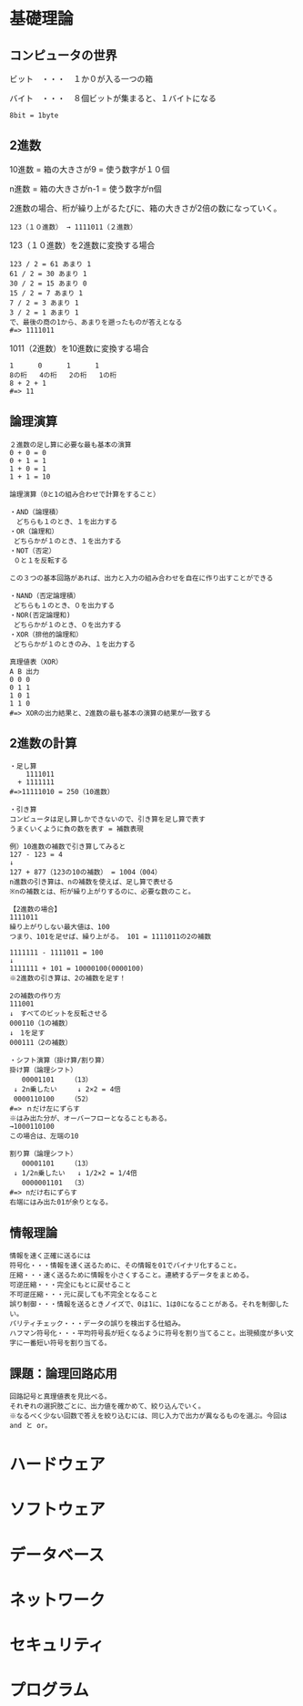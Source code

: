 # 基礎理論
## コンピュータの世界
ビット　・・・　１か０が入る一つの箱

バイト　・・・　８個ビットが集まると、１バイトになる
```
8bit = 1byte
```
## 2進数
10進数 = 箱の大きさが9 = 使う数字が１０個

n進数 = 箱の大きさがn-1 = 使う数字がn個

2進数の場合、桁が繰り上がるたびに、箱の大きさが2倍の数になっていく。

```
123（１０進数） → 1111011（２進数）
```
123（１０進数）を2進数に変換する場合
```
123 / 2 = 61 あまり 1
61 / 2 = 30 あまり 1
30 / 2 = 15 あまり 0
15 / 2 = 7 あまり 1
7 / 2 = 3 あまり 1
3 / 2 = 1 あまり 1
で、最後の商の1から、あまりを遡ったものが答えとなる
#=> 1111011
```

1011（2進数）を10進数に変換する場合
```
1      0      1      1 
8の桁   4の桁   2の桁   1の桁
8 + 2 + 1
#=> 11
```

## 論理演算
```
２進数の足し算に必要な最も基本の演算
0 + 0 = 0
0 + 1 = 1
1 + 0 = 1
1 + 1 = 10

論理演算（0と1の組み合わせで計算をすること）

・AND（論理積）
　どちらも１のとき、１を出力する
・OR（論理和）
 どちらかが１のとき、１を出力する
・NOT（否定）
 ０と１を反転する
 
この３つの基本回路があれば、出力と入力の組み合わせを自在に作り出すことができる

・NAND（否定論理積）
 どちらも１のとき、０を出力する
・NOR(否定論理和) 
 どちらかが１のとき、０を出力する
・XOR（排他的論理和）
 どちらかが１のときのみ、１を出力する

真理値表（XOR）
A B 出力
0 0 0
0 1 1
1 0 1
1 1 0
#=> XORの出力結果と、2進数の最も基本の演算の結果が一致する
```

## 2進数の計算
```
・足し算
    1111011
  + 1111111
#=>11111010 = 250（10進数）

・引き算
コンピュータは足し算しかできないので、引き算を足し算で表す
うまくいくように負の数を表す = 補数表現

例）10進数の補数で引き算してみると
127 - 123 = 4
↓
127 + 877（123の10の補数） = 1004（004）
n進数の引き算は、nの補数を使えば、足し算で表せる
※nの補数とは、桁が繰り上がりするのに、必要な数のこと。

【2進数の場合】
1111011
繰り上がりしない最大値は、100
つまり、101を足せば、繰り上がる。 101 = 1111011の2の補数

1111111 - 1111011 = 100
↓
1111111 + 101 = 10000100(0000100)
※2進数の引き算は、2の補数を足す！

2の補数の作り方
111001
↓　すべてのビットを反転させる
000110（1の補数）
↓　1を足す
000111（2の補数）

・シフト演算（掛け算/割り算）
掛け算（論理シフト）
   00001101    （13）
 ↓ 2n乗したい     ↓ 2×2 = 4倍  
 0000110100    （52）
#=> ｎだけ左にずらす
※はみ出た分が、オーバーフローとなることもある。
→1000110100
この場合は、左端の10

割り算（論理シフト）
   00001101    （13）
 ↓ 1/2n乗したい   ↓ 1/2×2 = 1/4倍
   0000001101  （3） 
#=> nだけ右にずらす
右端にはみ出た01が余りとなる。
```
## 情報理論
```
情報を速く正確に送るには
符号化・・・情報を速く送るために、その情報を01でバイナリ化すること。
圧縮・・・速く送るために情報を小さくすること。連続するデータをまとめる。
可逆圧縮・・・完全にもとに戻せること
不可逆圧縮・・・元に戻しても不完全となること
誤り制御・・・情報を送るときノイズで、0は1に、1は0になることがある。それを制御したい。
パリティチェック・・・データの誤りを検出する仕組み。
ハフマン符号化・・・平均符号長が短くなるように符号を割り当てること。出現頻度が多い文字に一番短い符号を割り当てる。
```

## 課題：論理回路応用
```
回路記号と真理値表を見比べる。
それぞれの選択肢ごとに、出力値を確かめて、絞り込んでいく。
※なるべく少ない回数で答えを絞り込むには、同じ入力で出力が異なるものを選ぶ。今回は and と or。
```

# ハードウェア


# ソフトウェア

# データベース

# ネットワーク

# セキュリティ

# プログラム
